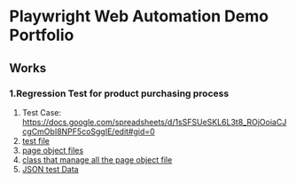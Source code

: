 # Playwright Web Automation Demo Portfolio

## Works
### 1.Regression Test for product purchasing process
1. Test Case: <https://docs.google.com/spreadsheets/d/1sSFSUeSKL6L3t8_ROjOoiaCJcgCmObI8NPF5coSggIE/edit#gid=0>
2. [test file](https://github.com/wohu8292/PlaywrightWebTesting_Portfolio_DemoProject/blob/master/tests/E2E.spec.js)
3. [page object files](https://github.com/wohu8292/PlaywrightWebTesting_Portfolio_DemoProject/tree/master/pageObjects)
4. [class that manage all the page object file](https://github.com/wohu8292/PlaywrightWebTesting_Portfolio_DemoProject/blob/master/pageObjects/POManager.js)
5. [JSON test Data](https://github.com/wohu8292/PlaywrightWebTesting_Portfolio_DemoProject/blob/master/testData/example_Data.json)


